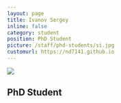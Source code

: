 ```yaml
---
layout: page
title: Ivanov Sergey
inline: false
category: student
position: PhD Student
picture: /staff/phd-students/si.jpg
customurl: https://nd7141.github.io
---
```


![](/staff/phd-students/si.jpg)

## PhD Student